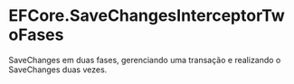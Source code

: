 # EFCore.SaveChangesInterceptorTwoFases
SaveChanges em duas fases, gerenciando uma transação e realizando o SaveChanges duas vezes.
